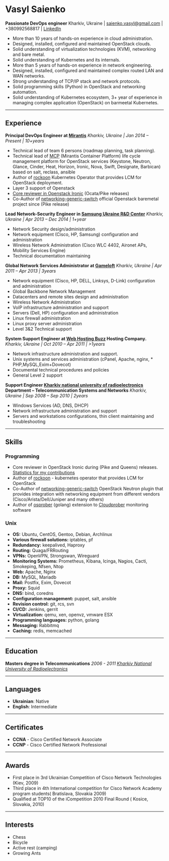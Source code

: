 # Vasyl Saienko

**Passionate DevOps engineer**
Kharkiv, Ukraine | saienko.vasyl@gmail.com | +380992568817 | [LinkedIn](https://www.linkedin.com/in/vsaienko/)

* More than 10 years of hands-on experience in cloud administration.
* Designed, installed, configured and maintained  OpenStack clouds.
* Solid understanding of virtualization technologies (KVM), networking and bare metal.
* Solid understanding of Kubernetes and its internals.
* More than 5 years of  hands-on experience in network engineering.
* Designed, installed, configured and maintained complex routed LAN and WAN networks.
* Strong understanding of TCP/IP stack and network protocols.
* Solid programming skills (Python) in OpenStack and networking automation.
* Solid understanding of Kubernetes ecosystem, 3+ year of experience in managing complex application (OpenStack) on barmeetal Kubernetes.

***

## Experience

**Principal DevOps Engineer at [Mirantis](https://mirantis.com)**
*Kharkiv, Ukraine | Jan 2014 – Present | 10+years*

* Technical lead of team 6 persons (roadmap planning, task planning). 
* Technical lead of [MCP](https://docs.mirantis.com/mcp) (Mirantis Container Platform) life cycle management platform for OpenStack services (Keystone, Neutron, Glance, Cinder, Heat, Horizon, Ironic, Nova, Swift, Designate, Barbican) based on salt, reclass, ansible
* Author of [rockoon](https://github.com/Mirantis/rockoon) Kubernetes Operator that provides LCM for OpenStack deployment.
* Layer 3 support of Openstack
* [Core reviewer in Openstack Ironic](https://docs.openstack.org/project-team-guide/open-development.html) (Ocata/Pike releases)
* Co-Author of [networking-generic-switch](https://github.com/openstack/networking-generic-switch) official Openstack baremetal project since (Pike release)

**Lead Network-Security Engineer in [Samsung Ukraine R&D Center](http://www.samsung.com)**
*Kharkiv, Ukraine | Apr 2013 – Dec 2014 | 1+year*

* Network Security design/administration
* Network equipment (Cisco, HP, Samsung) configuration and administration
* Wireless Network Administration  (Cisco WLC 4402, Aironet APs, Mobility Services Engine)
* Technical documentation maintaining

**Global Network Services Administrator at [Gameloft](https://www.gameloft.com/)**
*Kharkiv, Ukraine | Apr 2011 – Apr 2013 | 3years*

* Network equipment (Cisco, HP, DELL, Linksys, D-Link) configuration and administration
* Global Backbone Network Management
* Datacenters and remote sites design and administration
* Wireless Network Administration
* VoIP infrastructure administration and support
* Servers (Dell, HP) configuration and administration
* Linux firewall administration
* Linux proxy server administration
* Level 3&2 Technical support

**System Support Engineer  at [Web Hosting Buzz](http://webhostingbuzz.com/) Hosting Company.**
*Kharkiv, Ukraine | Oct 2010 – Apr 2011 | >1years*

* Network infrastructure administration and support.
* Unix systems and services administration (cPanel, Apache, nginx, * PHP,MySQL,Exim+Dovecot)
* Documental technical procedures and policies
* General Level 2 support

**Support Engineer [Kharkiv national university of radioelectronics](https://nure.ua/) Department – Telecommunication Systems and Networks**
*Kharkiv, Ukraine | Sep 2008 – Sep 2010 | 2years*

* Windows Services (AD, DNS, DHCP)
* Network infrastructure administration and support
* Servers and workstations configurations, thin client maintaining and troubleshooting

***

## Skills

### Programming
* Core reviewer in OpenStack Ironic during (Pike and Queens) releases. [Statistics for my contributions](https://www.stackalytics.io/?release=all&user_id=vsaienko&metric=commits)
* Author of [rockoon](https://github.com/Mirantis/rockoon) - kubernetes operator that provides LCM for OpenStack
* Co-Author of [networking-generic-switch](https://github.com/openstack/networking-generic-switch) OpenStack Neutron plugin that provides integration with networking equipment from different vendors (Cisco/Arista/Dell/Juniper and many others)
* Author of [osprober](https://github.com/jumpojoy/osprober) (golang) extension to [Cloudprober](https://github.com/cloudprober/cloudprober) monitoring software 

### Unix

* **OS:** Ubuntu, CentOS, Gentoo, Debian, Archlinux
* **Various firewall solutions:** iptables, pf
* **Redundancy:** keepalived, Haproxy
* **Routing:** Quaga/FRRouting
* **VPNs:** OpenVPN, Strongswan, Wireguard
* **Monitoring Systems:** Prometheus, Kibana, Icinga, Nagios, Cacti, Smokeping, Nfsen, Ntop
* **Web:** Apache, Nginx
* **DB:** MySQL, Mariadb
* **Mail:** Postfix, Exim, Dovecot
* **Proxy:** Squid
* **DNS:** bind, coredns
* **Configuration management:** puppet, salt, ansible
* **Revision control:** git, rcs, svn
* **CI/CD:** Jenkins, gerrit
* **Virtualization:** qemu, xen, openvz, vmware ESX
* **Programming languages:** python, golang
* **Messaging:** Rabbitmq
* **Caching:** redis, memcached

***

## Education

**Masters degree in Telecommunications**
*2006 - 2011 [Kharkiv National University of Radioelectronics](https://nure.ua/)*

***

## Languages
* **Ukrainian**: Native
* **English**: Intermediate

***

## Certificates

* **CCNA** - Cisco Certified Network Associate
* **CCNP** - Cisco Certified Network Professional

***

## Awards
* First place in 3rd Ukrainian Competition of Cisco Network Technologies  (Kiev, 2009)
* Third place in 4th International competition for Cisco Network Academy program students( Bratislava, Slovakia 2009)
* Qualified at TOP10 of the iCompetition 2010 Final Round ( Kosice, Slovakia, 2010)

***

## Interests

* Chess
* Bicycle
* Active rest (camping)
* Growing Ants
